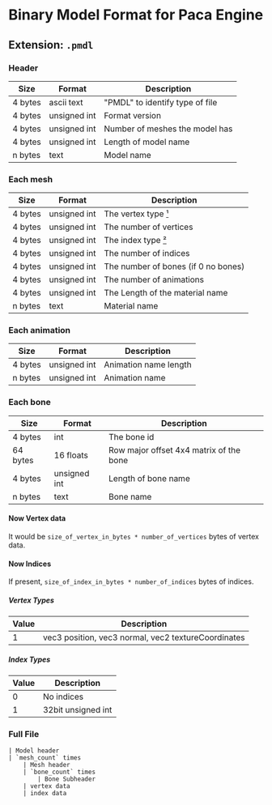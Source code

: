 # Binary Model Format for Paca Engine

## Extension: `.pmdl`

### Header

| Size    | Format       | Description                        |
| ------- | ------------ | ---------------------------------- |
| 4 bytes | ascii text   | "PMDL" to identify type of file    |
| 4 bytes | unsigned int | Format version                     |
| 4 bytes | unsigned int | Number of meshes the model has     |
| 4 bytes | unsigned int | Length of model name               |
| n bytes | text         | Model name                         |

### Each mesh

| Size    | Format       | Description                         |
| ------- | ------------ | ----------------------------------- |
| 4 bytes | unsigned int | The vertex type [¹](#vertex-types)  |
| 4 bytes | unsigned int | The number of vertices              |
| 4 bytes | unsigned int | The index type [²](#index-types)    |
| 4 bytes | unsigned int | The number of indices               |
| 4 bytes | unsigned int | The number of bones (if 0 no bones) |
| 4 bytes | unsigned int | The number of animations            |
| 4 bytes | unsigned int | The Length of the material name     |
| n bytes | text         | Material name                       |

### Each animation

| Size    | Format       | Description                         |
| ------- | ------------ | ----------------------------------- |
| 4 bytes | unsigned int | Animation name length               |
| n bytes | unsigned int | Animation name                      |

### Each bone

| Size     | Format       | Description                             |
| -------- | ------------ | --------------------------------------- |
| 4 bytes  | int          | The bone id                             |
| 64 bytes | 16 floats    | Row major offset 4x4 matrix of the bone |
| 4 bytes  | unsigned int | Length of bone name                     |
| n bytes  | text         | Bone name                               |

#### Now Vertex data

It would be `size_of_vertex_in_bytes * number_of_vertices` bytes of vertex data.

#### Now Indices

If present, `size_of_index_in_bytes * number_of_indices` bytes of indices.

##### Vertex Types

| Value | Description                                         |
| ----- | --------------------------------------------------- |
| 1     | vec3 position, vec3 normal, vec2 textureCoordinates |

##### Index Types

| Value | Description          |
| ----- | -------------------- |
| 0     | No indices           |
| 1     | 32bit unsigned int   |

### Full File

```
| Model header
| `mesh_count` times
    | Mesh header
    | `bone_count` times
        | Bone Subheader
    | vertex data
    | index data
```
